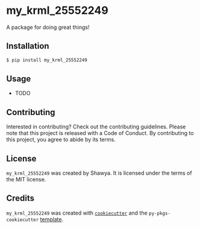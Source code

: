 # my_krml_25552249

A package for doing great things!

## Installation

```bash
$ pip install my_krml_25552249
```

## Usage

- TODO

## Contributing

Interested in contributing? Check out the contributing guidelines. Please note that this project is released with a Code of Conduct. By contributing to this project, you agree to abide by its terms.

## License

`my_krml_25552249` was created by Shawya. It is licensed under the terms of the MIT license.

## Credits

`my_krml_25552249` was created with [`cookiecutter`](https://cookiecutter.readthedocs.io/en/latest/) and the `py-pkgs-cookiecutter` [template](https://github.com/py-pkgs/py-pkgs-cookiecutter).
